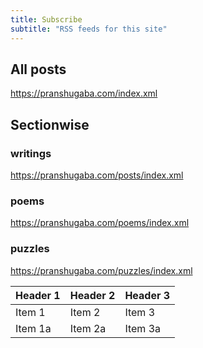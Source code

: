 ```yaml
---
title: Subscribe
subtitle: "RSS feeds for this site"
---
```


## All posts  
https://pranshugaba.com/index.xml

## Sectionwise

### writings
https://pranshugaba.com/posts/index.xml

### poems
https://pranshugaba.com/poems/index.xml

### puzzles
https://pranshugaba.com/puzzles/index.xml


| Header 1 | Header 2 | Header 3 |
|----------|----------|----------|
| Item 1   | Item 2   | Item 3   |
| Item 1a  | Item 2a  | Item 3a  |